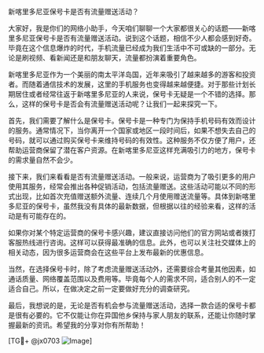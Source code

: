 新喀里多尼亚保号卡是否有流量赠送活动？

大家好，我是你们的网络小助手，今天咱们聊聊一个大家都很关心的话题——新喀里多尼亚保号卡是否有流量赠送活动。说到这个话题，相信不少人都会感到好奇。毕竟在这个信息爆炸的时代，手机流量已经成为我们生活中不可或缺的一部分。无论是刷视频、看新闻还是和朋友聊天，流量都扮演着重要角色。

新喀里多尼亚作为一个美丽的南太平洋岛国，近年来吸引了越来越多的游客和投资者。而随着通信技术的发展，这里的手机服务也变得越来越便捷。对于那些计划长期居住或者经常往返于新喀里多尼亚的人来说，保号卡无疑是一个不错的选择。那么，这样的保号卡是否会有流量赠送活动呢？让我们一起来探究一下。

首先，我们需要了解什么是保号卡。保号卡是一种专门为保持手机号码有效而设计的服务。通常情况下，当你离开一个国家或地区一段时间后，如果不想失去自己的号码，就可以通过购买保号卡来维持号码的有效性。这种服务不仅方便了用户，还帮助运营商保留了潜在客户资源。在新喀里多尼亚这样充满吸引力的地方，保号卡的需求量自然不会少。

接下来，我们来看看是否有流量赠送活动。一般来说，运营商为了吸引更多的用户使用其服务，经常会推出各种促销活动，包括流量赠送。这些活动可能以不同的形式出现，比如首次充值赠送额外流量、连续几个月使用赠送流量等。具体到新喀里多尼亚的保号卡，虽然我没有具体的最新数据，但根据以往的经验来看，这样的活动是有可能存在的。

如果你对某个特定运营商的保号卡感兴趣，建议直接访问他们的官方网站或者拨打客服热线进行咨询。这样可以获得最准确的信息。此外，也可以关注社交媒体上的相关动态，因为很多运营商会在这些平台上发布最新的优惠信息。

当然，在选择保号卡时，除了考虑流量赠送活动外，还需要综合考量其他因素，如通话质量、网络覆盖范围以及费用等。毕竟每个人的需求不同，适合别人的不一定适合自己。所以，在做决定之前一定要做好充分的调查研究。

最后，我想说的是，无论是否有机会参与流量赠送活动，选择一款合适的保号卡都是很有必要的。它不仅能让你在异国他乡保持与家人朋友的联系，还能让你随时掌握最新的资讯。希望我的分享对你有所帮助！

[TG💪+ @jx0703 ![Image](https://github.com/user-attachments/assets/dbca1d08-cadb-493c-b0ec-ad6f7a83f270)]